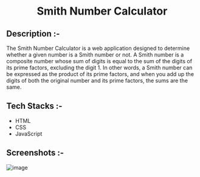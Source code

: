 # <p align="center">Smith Number Calculator</p>

## Description :-

The Smith Number Calculator is a web application designed to determine whether a given number is a Smith number or not. A Smith number is a composite number whose sum of digits is equal to the sum of the digits of its prime factors, excluding the digit 1. In other words, a Smith number can be expressed as the product of its prime factors, and when you add up the digits of both the original number and its prime factors, the sums are the same.

## Tech Stacks :-

- HTML
- CSS
- JavaScript

## Screenshots :-

![image](https://github.com/Rakesh9100/CalcDiverse/assets/73993775/6c28afe1-34fc-4b3b-bbd7-fcd945fb0c85)

